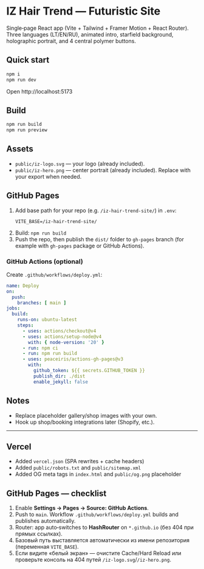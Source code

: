 # IZ Hair Trend — Futuristic Site

Single‑page React app (Vite + Tailwind + Framer Motion + React Router). Three languages (LT/EN/RU), animated intro, starfield background, holographic portrait, and 4 central polymer buttons.

## Quick start

```bash
npm i
npm run dev
```

Open http://localhost:5173

## Build
```bash
npm run build
npm run preview
```

## Assets
- `public/iz-logo.svg` — your logo (already included).
- `public/iz-hero.png` — center portrait (already included). Replace with your export when needed.

## GitHub Pages
1. Add base path for your repo (e.g. `/iz-hair-trend-site/`) in `.env`:
   ```
   VITE_BASE=/iz-hair-trend-site/
   ```
2. Build: `npm run build`
3. Push the repo, then publish the `dist/` folder to `gh-pages` branch (for example with `gh-pages` package or GitHub Actions).

### GitHub Actions (optional)
Create `.github/workflows/deploy.yml`:
```yaml
name: Deploy
on:
  push:
    branches: [ main ]
jobs:
  build:
    runs-on: ubuntu-latest
    steps:
      - uses: actions/checkout@v4
      - uses: actions/setup-node@v4
        with: { node-version: '20' }
      - run: npm ci
      - run: npm run build
      - uses: peaceiris/actions-gh-pages@v3
        with:
          github_token: ${{ secrets.GITHUB_TOKEN }}
          publish_dir: ./dist
          enable_jekyll: false
```

## Notes
- Replace placeholder gallery/shop images with your own.
- Hook up shop/booking integrations later (Shopify, etc.).


---
## Vercel
- Added `vercel.json` (SPA rewrites + cache headers)
- Added `public/robots.txt` and `public/sitemap.xml`
- Added OG meta tags in `index.html` and `public/og.png` placeholder


## GitHub Pages — checklist
1. Enable **Settings → Pages → Source: GitHub Actions**.
2. Push to `main`. Workflow `.github/workflows/deploy.yml` builds and publishes automatically.
3. Router: app auto‑switches to **HashRouter** on `*.github.io` (без 404 при прямых ссылках).
4. Базовый путь выставляется автоматически из имени репозитория (переменная `VITE_BASE`).
5. Если видите «белый экран» — очистите Cache/Hard Reload или проверьте консоль на 404 путей `/iz-logo.svg`/`/iz-hero.png`.
